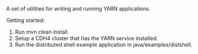 A set of utilities for writing and running YARN applications.

Getting started:
1) Run mvn clean install.
2) Setup a CDH4 cluster that has the YARN service installed.
3) Run the distributed shell example application in java/examples/distshell.
